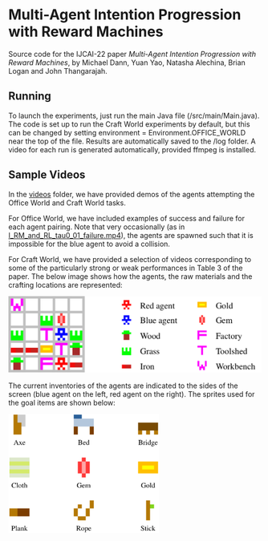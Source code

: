 # Multi-Agent Intention Progression with Reward Machines

Source code for the IJCAI-22 paper *Multi-Agent Intention Progression with Reward Machines*, by Michael Dann, Yuan Yao, Natasha Alechina, Brian Logan and John Thangarajah.

## Running

To launch the experiments, just run the main Java file (/src/main/Main.java). The code is set up to run the Craft World experiments by default, but this can be changed by setting environment = Environment.OFFICE_WORLD near the top of the file. Results are automatically saved to the /log folder. A video for each run is generated automatically, provided ffmpeg is installed.


## Sample Videos

In the [videos](https://github.com/mchldann/IRM_IJCAI/tree/main/videos) folder, we have provided demos of the agents attempting the Office World and Craft World tasks.

For Office World, we have included examples of success and failure for each agent pairing. Note that very occasionally (as in [I_RM_and_RL_tau0_01_failure.mp4](https://github.com/mchldann/IRM_IJCAI/blob/main/videos/office_world/I_RM_and_RL_tau0_01_failure.mp4?raw=true)), the agents are spawned such that it is impossible for the blue agent to avoid a collision.

For Craft World, we have provided a selection of videos corresponding to some of the particularly strong or weak performances in Table 3 of the paper. The below image shows how the agents, the raw materials and the crafting locations are represented:

<img src="figs/craft_world_legend.png" width="600"/>

The current inventories of the agents are indicated to the sides of the screen (blue agent on the left, red agent on the right). The sprites used for the goal items are shown below:

<img src="figs/craft_world_goal_items.png" width="300"/>
